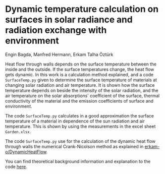 # Dynamic temperature calculation on surfaces in solar radiance and radiation exchange with environment

Engin Bagda, Manfred Hermann, Erkam Talha Öztürk

Heat flow through walls depends on the surface temperature between the inside and the outside. If the surface
temperatures change, the heat flow gets dynamic. In this work is a calculation method explained, and a code
`SurfaceTemp.py` given to determine the surface temperature of materials at changing solar radiation and air
temperature. It is shown how the surface temperature depends on beside the intensity of the solar radiation, and the air
temperature on the solar absorptions' coefficient of the surface, thermal conductivity of the material and the emission
coefficients of surface and environment.

The code `SurfaceTemp.py` calculates in a good approximation the surface temperature of a material in
dependence of the sun radiation and air temperature. This is shown by using the measurements in the excel sheet
`Garden.xlsx`.

The code `SurfaceTemp.py` use for the calculation of the dynamic heat flow through walls the numerical
Crank-Nicolson method as explained in [erkam-o/DynamicHeatFlow](https://github.com/erkam-o/DynamicHeatFlow/blob/master/Calc_Dynamic%20Heat%20Flow_2020_07_05.pdf).

You can find theoretical background information and explanation to the code [here](https://github.com/Heating-and-cooling/surface_temp/blob/main/Surface_temp.pdf).
